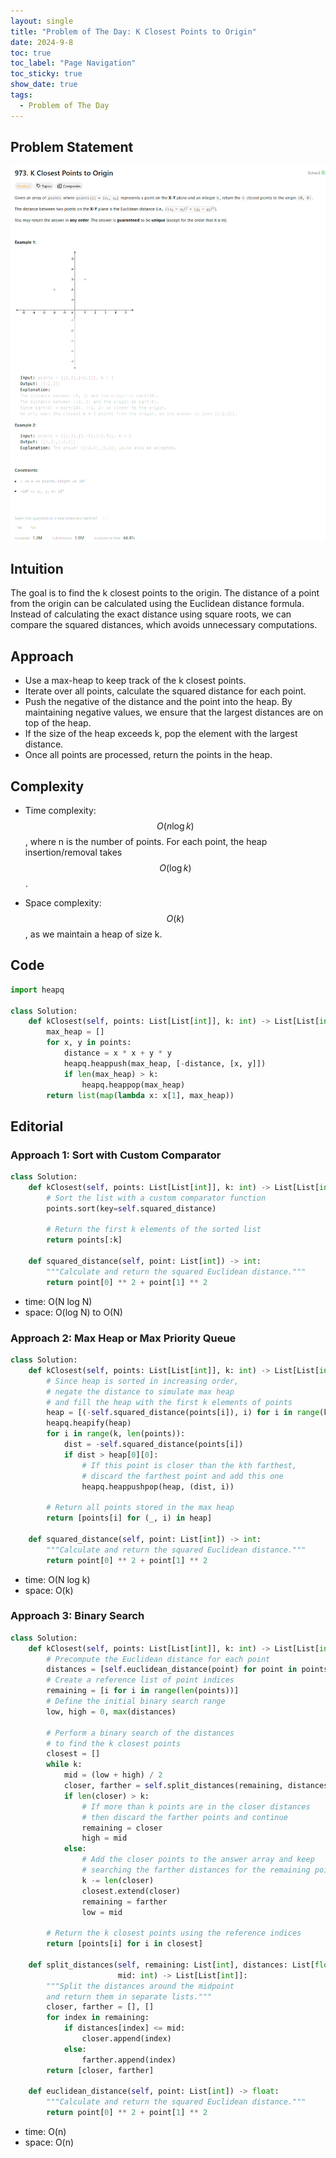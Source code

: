 ```yaml
---
layout: single
title: "Problem of The Day: K Closest Points to Origin"
date: 2024-9-8
toc: true
toc_label: "Page Navigation"
toc_sticky: true
show_date: true
tags:
  - Problem of The Day
---
```


## Problem Statement

![problem](/assets/images/2024-09-08_11-30-00-problem-973.png)

## Intuition

The goal is to find the k closest points to the origin. The distance of a point from the origin can be calculated using the Euclidean distance formula. Instead of calculating the exact distance using square roots, we can compare the squared distances, which avoids unnecessary computations.

## Approach

- Use a max-heap to keep track of the k closest points.
- Iterate over all points, calculate the squared distance for each point.
- Push the negative of the distance and the point into the heap. By maintaining negative values, we ensure that the largest distances are on top of the heap.
- If the size of the heap exceeds k, pop the element with the largest distance.
- Once all points are processed, return the points in the heap.

## Complexity

- Time complexity:
  $$O(n \log k)$$, where n is the number of points. For each point, the heap insertion/removal takes $$O(\log k)$$.

- Space complexity:
  $$O(k)$$, as we maintain a heap of size k.

## Code

```python
import heapq

class Solution:
    def kClosest(self, points: List[List[int]], k: int) -> List[List[int]]:
        max_heap = []
        for x, y in points:
            distance = x * x + y * y
            heapq.heappush(max_heap, [-distance, [x, y]])
            if len(max_heap) > k:
                heapq.heappop(max_heap)
        return list(map(lambda x: x[1], max_heap))
```

## Editorial

### Approach 1: Sort with Custom Comparator

```python
class Solution:
    def kClosest(self, points: List[List[int]], k: int) -> List[List[int]]:
        # Sort the list with a custom comparator function
        points.sort(key=self.squared_distance)

        # Return the first k elements of the sorted list
        return points[:k]

    def squared_distance(self, point: List[int]) -> int:
        """Calculate and return the squared Euclidean distance."""
        return point[0] ** 2 + point[1] ** 2
```

- time: O(N log N)
- space: O(log N) to O(N)

### Approach 2: Max Heap or Max Priority Queue

```python
class Solution:
    def kClosest(self, points: List[List[int]], k: int) -> List[List[int]]:
        # Since heap is sorted in increasing order,
        # negate the distance to simulate max heap
        # and fill the heap with the first k elements of points
        heap = [(-self.squared_distance(points[i]), i) for i in range(k)]
        heapq.heapify(heap)
        for i in range(k, len(points)):
            dist = -self.squared_distance(points[i])
            if dist > heap[0][0]:
                # If this point is closer than the kth farthest,
                # discard the farthest point and add this one
                heapq.heappushpop(heap, (dist, i))

        # Return all points stored in the max heap
        return [points[i] for (_, i) in heap]

    def squared_distance(self, point: List[int]) -> int:
        """Calculate and return the squared Euclidean distance."""
        return point[0] ** 2 + point[1] ** 2
```

- time: O(N log k)
- space: O(k)

### Approach 3: Binary Search

```python
class Solution:
    def kClosest(self, points: List[List[int]], k: int) -> List[List[int]]:
        # Precompute the Euclidean distance for each point
        distances = [self.euclidean_distance(point) for point in points]
        # Create a reference list of point indices
        remaining = [i for i in range(len(points))]
        # Define the initial binary search range
        low, high = 0, max(distances)

        # Perform a binary search of the distances
        # to find the k closest points
        closest = []
        while k:
            mid = (low + high) / 2
            closer, farther = self.split_distances(remaining, distances, mid)
            if len(closer) > k:
                # If more than k points are in the closer distances
                # then discard the farther points and continue
                remaining = closer
                high = mid
            else:
                # Add the closer points to the answer array and keep
                # searching the farther distances for the remaining points
                k -= len(closer)
                closest.extend(closer)
                remaining = farther
                low = mid

        # Return the k closest points using the reference indices
        return [points[i] for i in closest]

    def split_distances(self, remaining: List[int], distances: List[float],
                        mid: int) -> List[List[int]]:
        """Split the distances around the midpoint
        and return them in separate lists."""
        closer, farther = [], []
        for index in remaining:
            if distances[index] <= mid:
                closer.append(index)
            else:
                farther.append(index)
        return [closer, farther]

    def euclidean_distance(self, point: List[int]) -> float:
        """Calculate and return the squared Euclidean distance."""
        return point[0] ** 2 + point[1] ** 2
```

- time: O(n)
- space: O(n)
